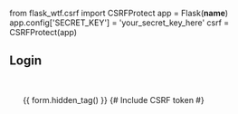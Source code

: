 from flask_wtf.csrf import CSRFProtect
app = Flask(__name__)
app.config['SECRET_KEY'] = 'your_secret_key_here'
csrf = CSRFProtect(app)


<h2>Login</h2>

    <form id="loginForm" action="#" method="POST">

      {{ form.hidden_tag() }} {# Include CSRF token #}
